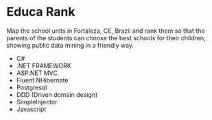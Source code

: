 # Educa Rank

Map the school units in Fortaleza, CE, Brazil and rank them so that the parents of the students can choose the best schools for their children, showing public data mining in a friendly way.

- C#
- .NET FRAMEWORK
- ASP.NET MVC
- Fluent NHibernate
- Postgresql
- DDD (Driven domain design)
- SimpleInjector
- Javascript
